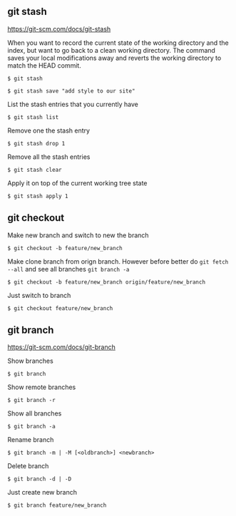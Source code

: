 
## git stash
https://git-scm.com/docs/git-stash

When you want to record the current state of the working directory and the index, but want to go back to a clean working directory. The command saves your local modifications away and reverts the working directory to match the HEAD commit.
```
$ git stash
```
```
$ git stash save "add style to our site"
```

List the stash entries that you currently have
```
$ git stash list
```

Remove one the stash entry
```
$ git stash drop 1
```

Remove all the stash entries
```
$ git stash clear
```

Apply it on top of the current working tree state
```
$ git stash apply 1
```


## git checkout
Make new branch and switch to new the branch
```
$ git checkout -b feature/new_branch
```

Make clone branch from orign branch. However before better do ```git fetch --all``` and see all branches ```git branch -a```
```
$ git checkout -b feature/new_branch origin/feature/new_branch
```

Just switch to branch
```
$ git checkout feature/new_branch
```

## git branch
https://git-scm.com/docs/git-branch

Show branches
```
$ git branch
```

Show remote branches
```
$ git branch -r
```

Show all branches
```
$ git branch -a
```

Rename branch
```
$ git branch -m | -M [<oldbranch>] <newbranch>
```

Delete branch
```
$ git branch -d | -D
```

Just create new branch
```
$ git branch feature/new_branch
```
